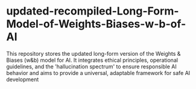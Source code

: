 # updated-recompiled-Long-Form-Model-of-Weights-Biases-w-b-of-AI
This repository stores the updated long-form version of the Weights &amp; Biases (w&amp;b) model for AI. It integrates ethical principles, operational guidelines, and the 'hallucination spectrum' to ensure responsible AI behavior and aims to provide a universal, adaptable framework for safe AI development

